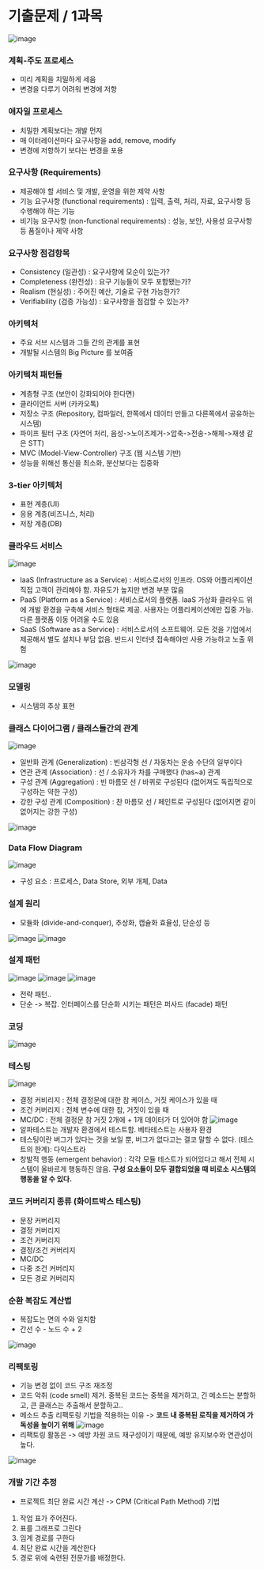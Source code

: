 # 기출문제 / 1과목
![image](https://github.com/user-attachments/assets/2844d7bd-7361-4ec6-9caa-47fea7d039cc)

### 계획-주도 프로세스
- 미리 계획을 치밀하게 세움
- 변경을 다루기 어려워 변경에 저항
### 애자일 프로세스
- 치밀한 계획보다는 개발 먼저
- 매 이터레이션마다 요구사항을 add, remove, modify
- 변경에 저항하기 보다는 변경을 포용

### 요구사항 (Requirements)
- 제공해야 할 서비스 및 개발, 운영을 위한 제약 사항
- 기능 요구사항 (functional requirements) : 입력, 출력, 처리, 자료, 요구사항 등 수행해야 하는 기능
- 비기능 요구사항 (non-functional requirements) : 성능, 보안, 사용성 요구사항 등 품질이나 제약 사항

### 요구사항 점검항목
- Consistency (일관성) : 요구사항에 모순이 있는가?
- Completeness (완전성) : 요구 기능들이 모두 포함됐는가?
- Realism (현실성) : 주어진 예산, 기술로 구현 가능한가?
- Verifiability (검증 가능성) : 요구사항을 점검할 수 있는가?

### 아키텍처 
- 주요 서브 시스템과 그들 간의 관계를 표현
- 개발될 시스템의 Big Picture 를 보여줌

### 아키텍처 패턴들
- 계층형 구조 (보안이 강화되어야 한다면)
- 클라이언트 서버 (카카오톡)
- 저장소 구조 (Repository, 컴파일러, 한쪽에서 데이터 만들고 다른쪽에서 공유하는 시스템)
- 파이프 필터 구조 (자연어 처리, 음성->노이즈제거->압축->전송->해체->재생 같은 STT)
- MVC (Model-View-Controller) 구조 (웹 시스템 기반)
- 성능을 위해선 통신을 최소화, 분산보다는 집중화

### 3-tier 아키텍처
- 표현 계층(UI)
- 응용 계층(비즈니스, 처리)
- 저장 계층(DB)

### 클라우드 서비스
![image](https://github.com/user-attachments/assets/bd658dc8-881c-4157-b801-9dd482ca403f)
- IaaS (Infrastructure as a Service) : 서비스로서의 인프라. OS와 어플리케이션 직접 고객이 관리해야 함. 자유도가 높지만 변경 부분 많음
- PaaS (Platform as a Service) : 서비스로서의 플랫폼. IaaS 가상화 클라우드 위에 개발 환경을 구축해 서비스 형태로 제공. 사용자는 어플리케이션에만 집중 가능. 다른 플랫폼 이동 어려울 수도 있음
- SaaS (Software as a Service) : 서비스로서의 소프트웨어. 모든 것을 기업에서 제공해서 별도 설치나 부담 없음. 반드시 인터넷 접속해야만 사용 가능하고 노출 위험

![image](https://github.com/user-attachments/assets/2240daeb-9566-4d24-84dd-dfffb2af6232)

### 모델링
- 시스템의 추상 표현

### 클래스 다이어그램 / 클래스들간의 관계
![image](https://github.com/user-attachments/assets/4839886b-093d-4de2-8cc0-1a6543b2280f)

- 일반화 관계 (Generalization) : 빈삼각형 선 / 자동차는 운송 수단의 일부이다
- 연관 관계 (Association) : 선 / 소유자가 차를 구매했다 (has~a) 관계
- 구성 관계 (Aggregation) : 빈 마름모 선 / 바퀴로 구성된다 (없어져도 독립적으로 구성하는 약한 구성)
- 강한 구성 관계 (Composition) : 찬 마름모 선 / 페인트로 구성된다 (없어지면 같이 없어지는 강한 구성)

![image](https://github.com/user-attachments/assets/c72f7c2e-678e-4487-a8ff-8b2b27b45981)

### Data Flow Diagram
![image](https://github.com/user-attachments/assets/39aadcfd-a49a-4430-9bfc-5bc8f4f191a9)

- 구성 요소 : 프로세스, Data Store, 외부 개체, Data

### 설계 원리
- 모듈화 (divide-and-conquer), 추상화, 캡슐화 효율성, 단순성 등

![image](https://github.com/user-attachments/assets/0a1cae29-4391-4a0b-bdaf-d30dd1fafa15)
![image](https://github.com/user-attachments/assets/e99b3b58-af85-4b29-9960-62080627812b)

### 설계 패턴
![image](https://github.com/user-attachments/assets/289cf220-29c7-4353-a375-803ed85a204d)
![image](https://github.com/user-attachments/assets/5d0fa5b7-4aa3-480b-8f58-925308d03eac)
![image](https://github.com/user-attachments/assets/dc9e5bec-d4f6-4cde-b226-c1b587e38768)
- 전략 패턴..
- 단순 -> 복잡. 인터페이스를 단순화 시키는 패턴은 퍼사드 (facade) 패턴

### 코딩
![image](https://github.com/user-attachments/assets/ad3444a6-30d0-4487-8f63-ab3df132aca7)

### 테스팅
![image](https://github.com/user-attachments/assets/6ddead0c-308b-4021-a667-069a2c91f672)
- 결정 커비리지 : 전체 결정문에 대한 참 케이스, 거짓 케이스가 있을 때
- 조건 커버리지 : 전체 변수에 대한 참, 거짓이 있을 때
- MC/DC : 전체 결정문 참 거짓 2개에 + 1개 데이터가 더 있어야 함
![image](https://github.com/user-attachments/assets/6d189c3f-99b5-4ea4-bf49-6707b4a80a20)
- 알파테스트는 개발자 환경에서 테스트함. 베타테스트는 사용자 환경
- 테스팅이란 버그가 있다는 것을 보일 뿐, 버그가 없다고는 결코 말할 수 없다. (테스트의 한계): 다익스트라
- 창발적 행동 (emergent behavior) : 각각 모듈 테스트가 되어있다고 해서 전체 시스템이 올바르게 행동하진 않음. **구성 요소들이 모두 결합되었을 때 비로소 시스템의 행동을 알 수 있다.**

### 코드 커버리지 종류 (화이트박스 테스팅)
- 문장 커버리지
- 결정 커버리지
- 조건 커버리지
- 결정/조건 커버리지
- MC/DC
- 다중 조건 커버리지
- 모든 경로 커버리지

### 순환 복잡도 계산법
- 복잡도는 면의 수와 일치함
- 간선 수 - 노드 수 + 2

![image](https://github.com/user-attachments/assets/403337de-ae85-49ed-9cf7-239dffd9d3dc)

### 리팩토링
- 기능 변경 없이 코드 구조 재조정
- 코드 악취 (code smell) 제거. 중복된 코드는 중복을 제거하고, 긴 메소드는 분할하고, 큰 클래스는 추출해서 분할하고..
- 메소드 추출 리팩토링 기법을 적용하는 이유 -> **코드 내 중복된 로직을 제거하여 가독성을 높이기 위해**
![image](https://github.com/user-attachments/assets/6814f72a-0621-42e2-b70d-c8b3db523b92)
- 리팩토링 활동은 -> 예방 차원 코드 재구성이기 때문에, 예방 유지보수와 연관성이 높다.

![image](https://github.com/user-attachments/assets/35e9bc4d-c4ea-47fe-8895-998215ea01cf)

### 개발 기간 추정
- 프로젝트 최단 완료 시간 계산 -> CPM (Critical Path Method) 기법
1. 작업 표가 주어진다.
2. 표를 그래프로 그린다
3. 임계 경로를 구한다
4. 최단 완료 시간을 계산한다
5. 경로 위에 숙련된 전문가를 배정한다.

